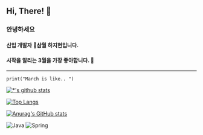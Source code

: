 
## Hi, There! 👋
### 안녕하세요 
#### 신입 개발자 🌱삼월 하지현입니다.
#### 시작을 알리는 3월을 가장 좋아합니다. 🙂
---


```
print("March is like.. ")
```


[![*'s github stats](https://github-readme-stats.vercel.app/api?username=marchislike)](https://github.com/marchislike)

[![Top Langs](https://github-readme-stats.vercel.app/api/top-langs/?username=marchislike)](https://github.com/marchislike/github-readme-stats)

[![Anurag's GitHub stats](https://github-readme-stats.vercel.app/api?username=marchislike)](https://github.com/marchislike/github-readme-stats)

![Java](https://img.shields.io/badge/-Java-007396?style=flat&logo=Java&logoColor=ffffff)
![Spring](https://img.shields.io/badge/-Spring-6DB33F?style=for-the-badge&logo=Spring&logoColor=white)
